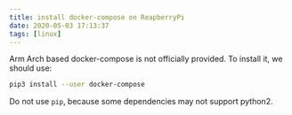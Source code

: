 ```yaml
---
title: install docker-compose on ReapberryPi
date: 2020-05-03 17:13:37
tags: [linux]
---
```


Arm Arch based docker-compose is not officially provided.
To install it, we should use:

```bash
pip3 install --user docker-compose
```

Do not use `pip`, because some dependencies may not support python2.

